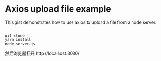 # Axios upload file example

This gist demonstrates how to use axios to upload a file from a node server.

##
```
git clone
yarn install
node server.js
```

然后浏览器打开 http://localhost:3030/
